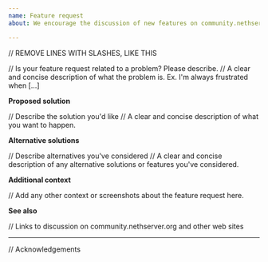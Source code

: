 ```yaml
---
name: Feature request
about: We encourage the discussion of new features on community.nethserver.org. After coming to a consensus, please fill in this form

---
```


// REMOVE LINES WITH SLASHES, LIKE THIS

// Is your feature request related to a problem? Please describe.
// A clear and concise description of what the problem is. Ex. I'm always frustrated when [...]

**Proposed solution**

// Describe the solution you'd like
// A clear and concise description of what you want to happen.

**Alternative solutions**

// Describe alternatives you've considered
// A clear and concise description of any alternative solutions or features you've considered.

**Additional context**

// Add any other context or screenshots about the feature request here.

**See also**

// Links to discussion on community.nethserver.org and other web sites

----

// Acknowledgements
